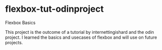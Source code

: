 # flexbox-tut-odinproject
Flexbox Basics 

This project is the outcome of a tutorial by internettingishard and the odin project. I learned the basics and usecases of flexbox and will use on future projects.